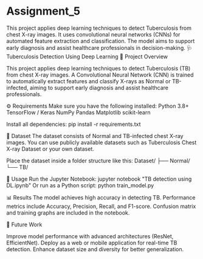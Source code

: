 # Assignment_5
This project applies deep learning techniques to detect Tuberculosis from chest X-ray images. It uses convolutional neural networks (CNNs) for automated feature extraction and classification. The model aims to support early diagnosis and assist healthcare professionals in decision-making.
🩺 Tuberculosis Detection Using Deep Learning
📌 Project Overview

This project applies deep learning techniques to detect Tuberculosis (TB) from chest X-ray images.
A Convolutional Neural Network (CNN) is trained to automatically extract features and classify X-rays as Normal or TB-infected, aiming to support early diagnosis and assist healthcare professionals.

⚙️ Requirements
Make sure you have the following installed:
Python 3.8+
TensorFlow / Keras
NumPy
Pandas
Matplotlib
scikit-learn

Install all dependencies:
pip install -r requirements.txt

📂 Dataset
The dataset consists of Normal and TB-infected chest X-ray images.
You can use publicly available datasets such as Tuberculosis Chest X-ray Dataset
 or your own dataset.

Place the dataset inside a folder structure like this:
Dataset/
 ├── Normal/
 └── TB/

🚀 Usage
Run the Jupyter Notebook:
jupyter notebook "TB detection using DL.ipynb"
Or run as a Python script:
python train_model.py

📊 Results
The model achieves high accuracy in detecting TB.
Performance metrics include Accuracy, Precision, Recall, and F1-score.
Confusion matrix and training graphs are included in the notebook.

📌 Future Work

Improve model performance with advanced architectures (ResNet, EfficientNet).
Deploy as a web or mobile application for real-time TB detection.
Enhance dataset size and diversity for better generalization.
